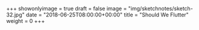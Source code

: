 +++
showonlyimage = true
draft = false
image = "img/sketchnotes/sketch-32.jpg"
date = "2018-06-25T08:00:00+00:00"
title = "Should We Flutter"
weight = 0
+++

